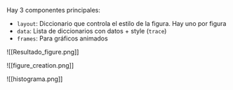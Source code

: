 Hay 3 componentes principales:
- `layout`: Diccionario que controla el estilo de la figura. Hay uno por figura
- ``data``: Lista de diccionarios con datos + style (``trace``)
- ``frames``: Para gráficos animados

![[Resultado_figure.png]]

![[figure_creation.png]]

![[histograma.png]]